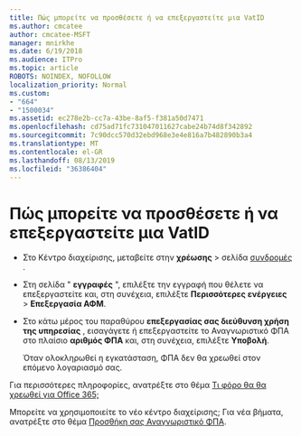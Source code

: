 ```yaml
---
title: Πώς μπορείτε να προσθέσετε ή να επεξεργαστείτε μια VatID
ms.author: cmcatee
author: cmcatee-MSFT
manager: mnirkhe
ms.date: 6/19/2018
ms.audience: ITPro
ms.topic: article
ROBOTS: NOINDEX, NOFOLLOW
localization_priority: Normal
ms.custom:
- "664"
- "1500034"
ms.assetid: ec278e2b-cc7a-43be-8af5-f381a50d7471
ms.openlocfilehash: cd75ad71fc731047011627cabe24b74d8f342892
ms.sourcegitcommit: 7c90dcc570d32ebd968e3e4e816a7b482890b3a4
ms.translationtype: MT
ms.contentlocale: el-GR
ms.lasthandoff: 08/13/2019
ms.locfileid: "36386404"
---
```

# <a name="how-to-add-or-edit-a-vatid"></a>Πώς μπορείτε να προσθέσετε ή να επεξεργαστείτε μια VatID

- Στο Κέντρο διαχείρισης, μεταβείτε στην **χρέωσης** \> σελίδα [συνδρομές](https://go.microsoft.com/fwlink/p/?linkid=842054) .

- Στη σελίδα " **εγγραφές** ", επιλέξτε την εγγραφή που θέλετε να επεξεργαστείτε και, στη συνέχεια, επιλέξτε **Περισσότερες ενέργειες** \> **Επεξεργασία ΑΦΜ**.

- Στο κάτω μέρος του παραθύρου **επεξεργασίας σας διεύθυνση χρήση της υπηρεσίας** , εισαγάγετε ή επεξεργαστείτε το Αναγνωριστικό ΦΠΑ στο πλαίσιο **αριθμός ΦΠΑ** και, στη συνέχεια, επιλέξτε **Υποβολή**.

    Όταν ολοκληρωθεί η εγκατάσταση, ΦΠΑ δεν θα χρεωθεί στον επόμενο λογαριασμό σας.

Για περισσότερες πληροφορίες, ανατρέξτε στο θέμα [Τι φόρο θα θα χρεωθεί για Office 365;](https://docs.microsoft.com/en-us/office365/admin/subscriptions-and-billing/what-tax-will-i-be-charged)

Μπορείτε να χρησιμοποιείτε το νέο κέντρο διαχείρισης; Για νέα βήματα, ανατρέξτε στο θέμα [Προσθήκη σας Αναγνωριστικό ΦΠΑ](https://docs.microsoft.com/en-us/office365/admin/subscriptions-and-billing/what-tax-will-i-be-charged?view=o365-worldwide#add-your-vat-id-eu-countries-only).
